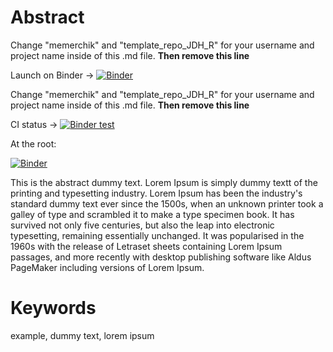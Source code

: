 # Abstract

Change "memerchik" and "template_repo_JDH_R" for your username and project name inside of this .md file. **Then remove this line**

Launch on Binder → [![Binder](https://mybinder.org/badge_logo.svg)](https://mybinder.org/v2/gh/memerchik/template_repo_JDH_R/HEAD?urlpath=lab/tree/author_guideline_template.ipynb)

Change "memerchik" and "template_repo_JDH_R" for your username and project name inside of this .md file. **Then remove this line**

CI status → [![Binder test](https://github.com/memerchik/template_repo_JDH_R/actions/workflows/github-actions-mybinder-local-test.yml/badge.svg)](https://github.com/memerchik/template_repo_JDH_R/actions/workflows/github-actions-mybinder-local-test.yml)

At the root:

[![Binder](https://mybinder.org/badge_logo.svg)](https://mybinder.org/v2/gh/C2DH/template_repo_JDH_R.git/HEAD)

This is the abstract dummy text. Lorem Ipsum is simply dummy textt of the printing and typesetting industry. Lorem Ipsum has been the industry's standard dummy text ever since the 1500s, when an unknown printer took a galley of type and scrambled it to make a type specimen book. It has survived not only five centuries, but also the leap into electronic typesetting, remaining essentially unchanged. It was popularised in the 1960s with the release of Letraset sheets containing Lorem Ipsum passages, and more recently with desktop publishing software like Aldus PageMaker including versions of Lorem Ipsum.

# Keywords
example, dummy text, lorem ipsum
